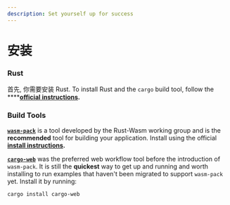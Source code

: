 ```yaml
---
description: Set yourself up for success
---
```


# 安装

### Rust

首先, 你需要安装 Rust. To install Rust and the `cargo` build tool, follow the ****[**official instructions**](https://www.rust-lang.org/tools/install)**.**

### **Build Tools**

[**`wasm-pack`**](https://rustwasm.github.io/docs/wasm-pack/) is a tool developed by the Rust-Wasm working group and is the **recommended** tool for building your application. Install using the official [**install instructions**](https://rustwasm.github.io/wasm-pack/installer/)**.**

[**`cargo-web`**](https://github.com/koute/cargo-web) was the preferred web workflow tool before the introduction of `wasm-pack`. It is still the **quickest** way to get up and running and worth installing to run examples that haven't been migrated to support `wasm-pack` yet. Install it by running:

```bash
cargo install cargo-web
```
